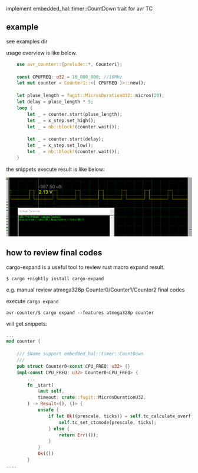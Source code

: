 implement embedded_hal::timer::CountDown trait for avr TC


## example

see examples dir

usage overview is like below.
```rust
    use avr_counter::{prelude::*, Counter1};

    const CPUFREQ: u32 = 16_000_000; //16MHz
    let mut counter = Counter1::<{ CPUFREQ }>::new();

    let pluse_length = fugit::MicrosDurationU32::micros(20);
    let delay = pluse_length * 5;
    loop {
        let _ = counter.start(pluse_length);
        let _ = x_step.set_high();
        let _ = nb::block!(counter.wait());

        let _ = counter.start(delay);
        let _ = x_step.set_low();
        let _ = nb::block!(counter.wait());
    }

```
the snippets execute result is like below:

![](examples/avr/img/demo.png)


## how to review final codes

cargo-expand is a useful tool to review rust macro expand result.
```
$ cargo +nightly install cargo-expand
```
e.g. manual review  atmega328p Counter0/Counter1/Counter2 final codes


execute  `cargo expand`
```
avr-counter/$ cargo expand --features atmega328p counter
```
will get snippets:
```rust
...
mod counter {

    /// $Name support embedded_hal::timer::CountDown
    ///
    pub struct Counter0<const CPU_FREQ: u32> {}
    impl<const CPU_FREQ: u32> Counter0<CPU_FREQ> {
        ...
        fn _start(
            &mut self,
            timeout: crate::fugit::MicrosDurationU32,
        ) -> Result<(), ()> {
            unsafe {
                if let Ok((prescale, ticks)) = self.tc_calculate_overf(timeout) {
                    self.tc_set_ctcmode(prescale, ticks);
                } else {
                    return Err(());
                }
            }
            Ok(())
        }
....
```
